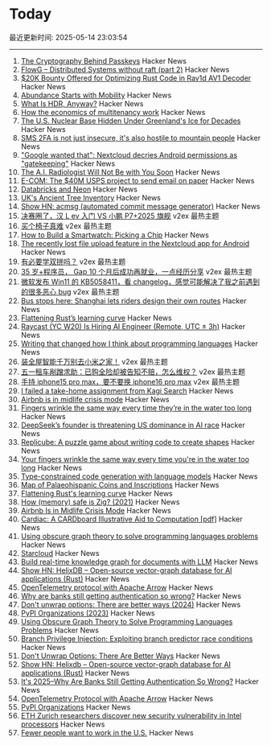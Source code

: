 # Today

最近更新时间: 2025-05-14 23:03:54

--- 
1. [The Cryptography Behind Passkeys](https://blog.trailofbits.com/2025/05/14/the-cryptography-behind-passkeys/) Hacker News
2. [FlowG – Distributed Systems without raft (part 2)](https://david-delassus.medium.com/distributed-systems-without-raft-part-2-81ca31eae4db) Hacker News
3. [$20K Bounty Offered for Optimizing Rust Code in Rav1d AV1 Decoder](https://www.memorysafety.org/blog/rav1d-perf-bounty/) Hacker News
4. [Abundance Starts with Mobility](https://abstraction.substack.com/p/abundance-starts-with-mobility) Hacker News
5. [What Is HDR, Anyway?](https://www.lux.camera/what-is-hdr/) Hacker News
6. [How the economics of multitenancy work](https://www.blacksmith.sh/blog/the-economics-of-operating-a-ci-cloud) Hacker News
7. [The U.S. Nuclear Base Hidden Under Greenland's Ice for Decades](https://www.wsj.com/world/greenland-us-camp-century-nuclear-base-91e8abea) Hacker News
8. [SMS 2FA is not just insecure, it's also hostile to mountain people](https://blog.stillgreenmoss.net/sms-2fa-is-not-just-insecure-its-also-hostile-to-mountain-people) Hacker News
9. ["Google wanted that": Nextcloud decries Android permissions as "gatekeeping"](https://arstechnica.com/gadgets/2025/05/nextcloud-accuses-google-of-big-tech-gatekeeping-over-android-app-permissions/) Hacker News
10. [The A.I. Radiologist Will Not Be with You Soon](https://www.nytimes.com/2025/05/14/technology/ai-jobs-radiologists-mayo-clinic.html) Hacker News
11. [E-COM: The $40M USPS project to send email on paper](https://buttondown.com/blog/the-e-com-story) Hacker News
12. [Databricks and Neon](https://www.databricks.com/blog/databricks-neon) Hacker News
13. [UK's Ancient Tree Inventory](https://ati.woodlandtrust.org.uk/) Hacker News
14. [Show HN: acmsg (automated commit message generator)](https://github.com/quinneden/acmsg) Hacker News
15. [决赛圈了，汉 L ev 入门 VS 小鹏 P7+2025 旗舰](https://www.v2ex.com/t/1131645) v2ex 最热主题
16. [买个椅子真难](https://www.v2ex.com/t/1131637) v2ex 最热主题
17. [How to Build a Smartwatch: Picking a Chip](https://ericmigi.com/blog/how-to-build-a-smartwatch-picking-a-chip/) Hacker News
18. [The recently lost file upload feature in the Nextcloud app for Android](https://nextcloud.com/blog/nextcloud-android-file-upload-issue-google/) Hacker News
19. [有必要学双拼吗？](https://www.v2ex.com/t/1131675) v2ex 最热主题
20. [35 岁+程序员， Gap 10 个月后成功再就业，一点经历分享](https://www.v2ex.com/t/1131621) v2ex 最热主题
21. [微软发布 Win11 的 KB5058411，看 changelog，感觉可能解决了我之前遇到的很多恶心 bug](https://www.v2ex.com/t/1131582) v2ex 最热主题
22. [Bus stops here: Shanghai lets riders design their own routes](https://www.sixthtone.com/news/1017072) Hacker News
23. [Flattening Rust’s learning curve](https://corrode.dev/blog/flattening-rusts-learning-curve/) Hacker News
24. [Raycast (YC W20) Is Hiring AI Engineer (Remote, UTC ± 3h)](https://www.raycast.com/jobs/ai-engineer) Hacker News
25. [Writing that changed how I think about programming languages](https://bernsteinbear.com/blog/pl-writing/) Hacker News
26. [装全屋智能千万别去小米之家！](https://www.v2ex.com/t/1131587) v2ex 最热主题
27. [五一租车剐蹭求助：已购全险却被告知不赔，怎么维权？](https://www.v2ex.com/t/1131585) v2ex 最热主题
28. [手持 iphone15 pro max，要不要换 iphone16 pro max](https://www.v2ex.com/t/1131584) v2ex 最热主题
29. [I failed a take-home assignment from Kagi Search](https://bloggeroo.dev/articles/202504031434) Hacker News
30. [Airbnb is in midlife crisis mode](https://www.wired.com/story/airbnb-is-in-midlife-crisis-mode-reinvention-app-services/) Hacker News
31. [Fingers wrinkle the same way every time they’re in the water too long](https://www.binghamton.edu/news/story/5547/do-your-fingers-wrinkle-the-same-way-every-time-youre-in-the-water-too-long-new-research-says-yes) Hacker News
32. [DeepSeek’s founder is threatening US dominance in AI race](https://www.bloomberg.com/news/features/2025-05-13/deepseek-races-after-chatgpt-as-china-s-ai-industry-soars) Hacker News
33. [Replicube: A puzzle game about writing code to create shapes](https://store.steampowered.com/app/3401490/Replicube/) Hacker News
34. [Your fingers wrinkle the same way every time you're in the water too long](https://www.binghamton.edu/news/story/5547/do-your-fingers-wrinkle-the-same-way-every-time-youre-in-the-water-too-long-new-research-says-yes) Hacker News
35. [Type-constrained code generation with language models](https://arxiv.org/abs/2504.09246) Hacker News
36. [Map of Palaeohispanic Coins and Inscriptions](http://hesperia.ucm.es/consulta_hesperia/mapas.php) Hacker News
37. [Flattening Rust's learning curve](https://corrode.dev/blog/flattening-rusts-learning-curve/) Hacker News
38. [How (memory) safe is Zig? (2021)](https://www.scattered-thoughts.net/writing/how-safe-is-zig/) Hacker News
39. [Airbnb Is in Midlife Crisis Mode](https://www.wired.com/story/airbnb-is-in-midlife-crisis-mode-reinvention-app-services/) Hacker News
40. [Cardiac: A CARDboard Illustrative Aid to Computation [pdf]](https://www.cs.drexel.edu/~bls96/museum/CARDIAC_manual.pdf) Hacker News
41. [Using obscure graph theory to solve programming languages problems](https://reasonablypolymorphic.com/blog/solving-lcsa/) Hacker News
42. [Starcloud](https://www.ycombinator.com/companies/starcloud) Hacker News
43. [Build real-time knowledge graph for documents with LLM](https://cocoindex.io/blogs/knowledge-graph-for-docs/) Hacker News
44. [Show HN: HelixDB – Open-source vector-graph database for AI applications (Rust)](https://github.com/HelixDB/helix-db/) Hacker News
45. [OpenTelemetry protocol with Apache Arrow](https://opentelemetry.io/blog/2025/otel-arrow-phase-2/) Hacker News
46. [Why are banks still getting authentication so wrong?](https://jamal.haba.sh/its-2025-why-are-banks-still-getting-authentication-so-wrong/) Hacker News
47. [Don't unwrap options: There are better ways (2024)](https://corrode.dev/blog/rust-option-handling-best-practices/) Hacker News
48. [PyPI Organizations (2023)](https://blog.pypi.org/posts/2023-04-23-introducing-pypi-organizations/) Hacker News
49. [Using Obscure Graph Theory to Solve Programming Languages Problems](https://reasonablypolymorphic.com/blog/solving-lcsa/) Hacker News
50. [Branch Privilege Injection: Exploiting branch predictor race conditions](https://comsec.ethz.ch/research/microarch/branch-privilege-injection/) Hacker News
51. [Don't Unwrap Options: There Are Better Ways](https://corrode.dev/blog/rust-option-handling-best-practices/) Hacker News
52. [Show HN: Helixdb – Open-source vector-graph database for AI applications (Rust)](https://github.com/HelixDB/helix-db/) Hacker News
53. [It's 2025–Why Are Banks Still Getting Authentication So Wrong?](https://jamal.haba.sh/its-2025-why-are-banks-still-getting-authentication-so-wrong/) Hacker News
54. [OpenTelemetry Protocol with Apache Arrow](https://opentelemetry.io/blog/2025/otel-arrow-phase-2/) Hacker News
55. [PyPI Organizations](https://blog.pypi.org/posts/2023-04-23-introducing-pypi-organizations/) Hacker News
56. [ETH Zurich researchers discover new security vulnerability in Intel processors](https://ethz.ch/en/news-and-events/eth-news/news/2025/05/eth-zurich-researchers-discover-new-security-vulnerability-in-intel-processors.html) Hacker News
57. [Fewer people want to work in the U.S.](https://www.axios.com/2025/05/13/us-jobs-foreign-workers) Hacker News
